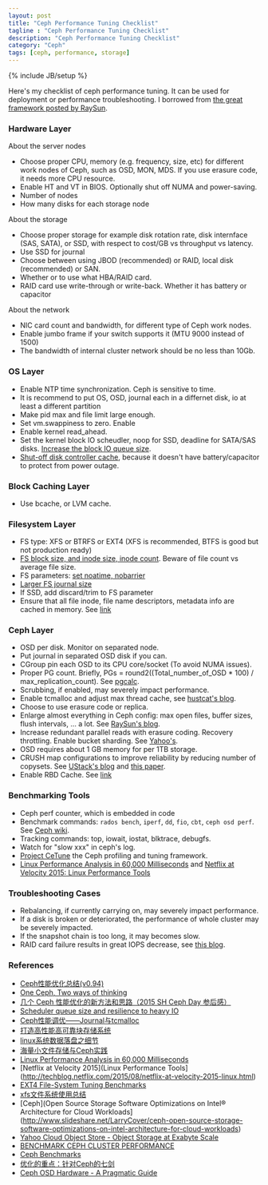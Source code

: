 ```yaml
---
layout: post
title: "Ceph Performance Tuning Checklist"
tagline : "Ceph Performance Tuning Checklist"
description: "Ceph Performance Tuning Checklist"
category: "Ceph"
tags: [ceph, performance, storage]
---
```

{% include JB/setup %}

Here's my checklist of ceph performance tuning. It can be used for deployment or performance troubleshooting. I borrowed from [the great framework posted by RaySun](http://xiaoquqi.github.io/blog/2015/06/28/ceph-performance-optimization-summary/).

### Hardware Layer

About the server nodes
  
  * Choose proper CPU, memory (e.g. frequency, size, etc) for different work nodes of Ceph, such as OSD, MON, MDS. If you use erasure code, it needs more CPU resource.
  * Enable HT and VT in BIOS. Optionally shut off NUMA and power-saving.
  * Number of nodes
  * How many disks for each storage node

About the storage

  * Choose proper storage for example disk rotation rate, disk internface (SAS, SATA), or SSD, with respect to cost/GB vs throughput vs latency.
  * Use SSD for journal
  * Choose between using JBOD (recommended) or RAID, local disk (recommended) or SAN.
  * Whether or to use what HBA/RAID card.
  * RAID card use write-through or write-back. Whether it has battery or capacitor

About the network

  * NIC card count and bandwidth, for different type of Ceph work nodes.
  * Enable jumbo frame if your switch supports it (MTU 9000 instead of 1500)
  * The bandwidth of internal cluster network should be no less than 10Gb.

### OS Layer

  * Enable NTP time synchronization. Ceph is sensitive to time.
  * It is recommend to put OS, OSD, journal each in a differnet disk, io at least a different partition
  * Make pid max and file limit large enough.
  * Set vm.swappiness to zero. Enable 
  * Enable kernel read_ahead.
  * Set the kernel block IO scheudler, noop for SSD, deadline for SATA/SAS disks. [Increase the block IO queue size](http://www.monperrus.net/martin/scheduler+queue+size+and+resilience+to+heavy+IO).
  * [Shut-off disk controller cache](http://www.cnblogs.com/wuhuiyuan/p/4648725.html), because it doesn't have battery/capacitor to protect from power outage.

### Block Caching Layer

  * Use bcache, or LVM cache.

### Filesystem Layer

  * FS type: XFS or BTRFS or EXT4 (XFS is recommended, BTFS is good but not production ready)
  * [FS block size, and inode size, inode count](http://www.cnblogs.com/wuhuiyuan/p/linux-filesystem-inodes.html). Beware of file count vs average file size.
  * FS parameters: [set noatime, nobarrier](http://www.phoronix.com/scan.php?page=article&item=ext4_linux35_tuning&num=1)
  * [Larger FS journal size](http://m.blog.chinaunix.net/uid-522675-id-4665059.html)
  * If SSD, add discard/trim to FS parameter
  * Ensure that all file inode, file name descriptors, metadata info are cached in memory. See [link](https://www.ustack.com/blog/tycc/)

### Ceph Layer

  * OSD per disk. Monitor on separated node.
  * Put journal in separated OSD disk if you can.
  * CGroup pin each OSD to its CPU core/socket (To avoid NUMA issues).
  * Proper PG count. Briefly, PGs = round2((Total_number_of_OSD * 100) / max_replication_count). See [pgcalc](http://ceph.com/pgcalc/).
  * Scrubbing, if enabled, may severely impact performance.
  * Enable tcmalloc and adjust max thread cache, see [hustcat's blog](http://hustcat.github.io/ceph-performance-journal-and-tcmalloc/).
  * Choose to use erasure code or replica.
  * Enlarge almost everything in Ceph config: max open files, buffer sizes, flush intervals, ... a lot. See [RaySun's blog](http://xiaoquqi.github.io/blog/2015/06/28/ceph-performance-optimization-summary/).
  * Increase redundant parallel reads with erasure coding. Recovery throttling. Enable bucket sharding. See [Yahoo's](https://yahooeng.tumblr.com/post/116391291701/yahoo-cloud-object-store-object-storage-at).
  * OSD requires about 1 GB memory for per 1TB storage.
  * CRUSH map configurations to improve reliability by reducing number of copysets. See [UStack's blog](https://www.ustack.com/blog/build-block-storage-service/#Coepy_Set) and [this paper](https://www.usenix.org/conference/atc13/technical-sessions/presentation/cidon).
  * Enable RBD Cache. See [link](https://www.ustack.com/blog/tycc/)

### Benchmarking Tools

  * Ceph perf counter, which is embedded in code
  * Benchmark commands: `rados bench`, `iperf`, `dd`, `fio`, `cbt`, `ceph osd perf`. See [Ceph wiki](http://tracker.ceph.com/projects/ceph/wiki/Benchmark_Ceph_Cluster_Performance).
  * Tracking commands: top, iowait, iostat, blktrace, debugfs.
  * Watch for "slow xxx" in ceph's log.
  * [Project CeTune](http://docslide.us/technology/ceph-day-beijing-cetune-a-framework-of-profile-and-tune-ceph-performance.html) the Ceph profiling and tuning framework. 
  * [Linux Performance Analysis in 60,000 Milliseconds](http://techblog.netflix.com/2015/11/linux-performance-analysis-in-60s.html) and [Netflix at Velocity 2015: Linux Performance Tools](http://techblog.netflix.com/2015/08/netflix-at-velocity-2015-linux.html)

### Troubleshooting Cases

  * Rebalancing, if currently carrying on, may severely impact performance.
  * If a disk is broken or deteriorated, the performance of whole cluster may be severely impacted.
  * If the snapshot chain is too long, it may becomes slow.
  * RAID card failure results in great IOPS decrease, see [this blog](http://www.cnblogs.com/wuhuiyuan/p/4649776.html).

### References

  * [Ceph性能优化总结(v0.94)](http://xiaoquqi.github.io/blog/2015/06/28/ceph-performance-optimization-summary/)
  * [One Ceph, Two ways of thinking](http://documents.tips/technology/ceph-day-beijing-one-ceph-two-ways-of-thinking-between-customers-and-developers.html)
  * [几个 Ceph 性能优化的新方法和思路（2015 SH Ceph Day 参后感）](http://www.cnblogs.com/sammyliu/p/4905726.html)
  * [Scheduler queue size and resilience to heavy IO](http://www.monperrus.net/martin/scheduler+queue+size+and+resilience+to+heavy+IO)
  * [Ceph性能调优——Journal与tcmalloc](http://hustcat.github.io/ceph-performance-journal-and-tcmalloc/)
  * [打造高性能高可靠块存储系统](https://www.ustack.com/blog/build-block-storage-service/)
  * [linux系统数据落盘之细节](http://www.cnblogs.com/wuhuiyuan/p/4648725.html)
  * [海量小文件存储与Ceph实践](http://www.cnblogs.com/wuhuiyuan/p/4651698.html)
  * [Linux Performance Analysis in 60,000 Milliseconds](http://techblog.netflix.com/2015/11/linux-performance-analysis-in-60s.html)
  * [Netflix at Velocity 2015](Linux Performance Tools](http://techblog.netflix.com/2015/08/netflix-at-velocity-2015-linux.html)
  * [EXT4 File-System Tuning Benchmarks](http://www.phoronix.com/scan.php?page=article&item=ext4_linux35_tuning&num=1)
  * [xfs文件系统使用总结](http://m.blog.chinaunix.net/uid-522675-id-4665059.html)
  * [Ceph](Open Source Storage Software Optimizations on Intel® Architecture for Cloud Workloads](http://www.slideshare.net/LarryCover/ceph-open-source-storage-software-optimizations-on-intel-architecture-for-cloud-workloads)
  * [Yahoo Cloud Object Store - Object Storage at Exabyte Scale](https://yahooeng.tumblr.com/post/116391291701/yahoo-cloud-object-store-object-storage-at)
  * [BENCHMARK CEPH CLUSTER PERFORMANCE](http://tracker.ceph.com/projects/ceph/wiki/Benchmark_Ceph_Cluster_Performance)
  * [Ceph Benchmarks](http://www.sebastien-han.fr/blog/2012/08/26/ceph-benchmarks/)
  * [优化的重点：针对Ceph的七剑](https://www.ustack.com/blog/tycc/)
  * [Ceph OSD Hardware - A Pragmatic Guide](https://www.youtube.com/watch?v=kc7GIHyk57M)
